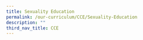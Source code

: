 ```yaml
---
title: Sexuality Education
permalink: /our-curriculum/CCE/Sexuality-Education
description: ""
third_nav_title: CCE
---
```

